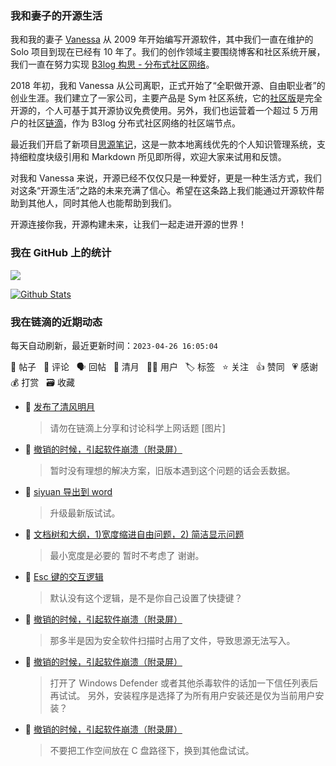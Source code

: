 ### 我和妻子的开源生活

我和我的妻子 [Vanessa](https://github.com/Vanessa219) 从 2009 年开始编写开源软件，其中我们一直在维护的 Solo 项目到现在已经有 10 年了。我们的创作领域主要围绕博客和社区系统开展，我们一直在努力实现 [B3log 构思 - 分布式社区网络](https://ld246.com/article/1546941897596)。

2018 年初，我和 Vanessa 从公司离职，正式开始了“全职做开源、自由职业者”的创业生涯。我们建立了一家公司，主要产品是 Sym 社区系统，它的[社区版](https://github.com/88250/symphony)是完全开源的，个人可基于其开源协议免费使用。另外，我们也运营着一个超过 5 万用户的社区[链滴](https://ld246.com)，作为 B3log 分布式社区网络的社区端节点。

最近我们开启了新项目[思源笔记](https://github.com/siyuan-note/siyuan)，这是一款本地离线优先的个人知识管理系统，支持细粒度块级引用和 Markdown 所见即所得，欢迎大家来试用和反馈。

对我和 Vanessa 来说，开源已经不仅仅只是一种爱好，更是一种生活方式，我们对这条“开源生活”之路的未来充满了信心。希望在这条路上我们能通过开源软件帮助到其他人，同时其他人也能帮助到我们。

开源连接你我，开源构建未来，让我们一起走进开源的世界！

### 我在 GitHub 上的统计

<a title="Hits" target="_blank" href="https://github.com/88250/88250"><img src="https://hits.b3log.org/88250/88250.svg"></a>

[![Github Stats](https://github-readme-stats.vercel.app/api?username=88250&theme=tokyonight&show_icons=true)](https://github.com/88250)

<!--events start -->

### 我在链滴的近期动态

每天自动刷新，最近更新时间：`2023-04-26 16:05:04`

📝 帖子 &nbsp; 💬 评论 &nbsp; 🗣 回帖 &nbsp; 🌙 清月 &nbsp; 👨‍💻 用户 &nbsp; 🏷️ 标签 &nbsp; ⭐️ 关注 &nbsp; 👍 赞同 &nbsp; 💗 感谢 &nbsp; 💰 打赏 &nbsp; 🗃 收藏

* 🌙 [发布了清风明月](https://ld246.com/member/88250/breezemoons/1682491507819)

  > 请勿在链滴上分享和讨论科学上网话题 [图片]
* 💬 [撤销的时候，引起软件崩溃（附录屏）](https://ld246.com/article/1682411112522/comment/1682491149335#comments)

  > 暂时没有理想的解决方案，旧版本遇到这个问题的话会丢数据。
* 💬 [siyuan 导出到 word](https://ld246.com/article/1682478193945/comment/1682480858329#comments)

  > 升级最新版试试。
* 💬 [文档树和大纲，1)宽度缩进自由问题，2) 简洁显示问题](https://ld246.com/article/1682480401807/comment/1682480708931#comments)

  > 最小宽度是必要的 暂时不考虑了 谢谢。
* 💬 [Esc 键的交互逻辑](https://ld246.com/article/1682480381172/comment/1682480645364#comments)

  > 默认没有这个逻辑，是不是你自己设置了快捷键？
* 💬 [撤销的时候，引起软件崩溃（附录屏）](https://ld246.com/article/1682411112522/comment/1682479299950#comments)

  > 那多半是因为安全软件扫描时占用了文件，导致思源无法写入。
* 💬 [撤销的时候，引起软件崩溃（附录屏）](https://ld246.com/article/1682411112522/comment/1682475798147#comments)

  > 打开了 Windows Defender 或者其他杀毒软件的话加一下信任列表后再试试。 另外，安装程序是选择了为所有用户安装还是仅为当前用户安装？
* 💬 [撤销的时候，引起软件崩溃（附录屏）](https://ld246.com/article/1682411112522/comment/1682474514521#comments)

  > 不要把工作空间放在 C 盘路径下，换到其他盘试试。


<!--events end -->
